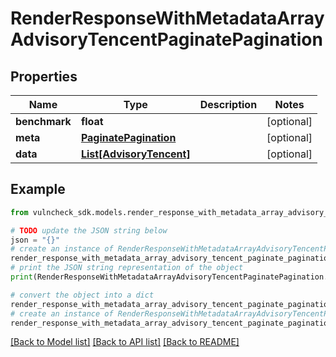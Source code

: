 # RenderResponseWithMetadataArrayAdvisoryTencentPaginatePagination


## Properties

Name | Type | Description | Notes
------------ | ------------- | ------------- | -------------
**benchmark** | **float** |  | [optional] 
**meta** | [**PaginatePagination**](PaginatePagination.md) |  | [optional] 
**data** | [**List[AdvisoryTencent]**](AdvisoryTencent.md) |  | [optional] 

## Example

```python
from vulncheck_sdk.models.render_response_with_metadata_array_advisory_tencent_paginate_pagination import RenderResponseWithMetadataArrayAdvisoryTencentPaginatePagination

# TODO update the JSON string below
json = "{}"
# create an instance of RenderResponseWithMetadataArrayAdvisoryTencentPaginatePagination from a JSON string
render_response_with_metadata_array_advisory_tencent_paginate_pagination_instance = RenderResponseWithMetadataArrayAdvisoryTencentPaginatePagination.from_json(json)
# print the JSON string representation of the object
print(RenderResponseWithMetadataArrayAdvisoryTencentPaginatePagination.to_json())

# convert the object into a dict
render_response_with_metadata_array_advisory_tencent_paginate_pagination_dict = render_response_with_metadata_array_advisory_tencent_paginate_pagination_instance.to_dict()
# create an instance of RenderResponseWithMetadataArrayAdvisoryTencentPaginatePagination from a dict
render_response_with_metadata_array_advisory_tencent_paginate_pagination_from_dict = RenderResponseWithMetadataArrayAdvisoryTencentPaginatePagination.from_dict(render_response_with_metadata_array_advisory_tencent_paginate_pagination_dict)
```
[[Back to Model list]](../README.md#documentation-for-models) [[Back to API list]](../README.md#documentation-for-api-endpoints) [[Back to README]](../README.md)


